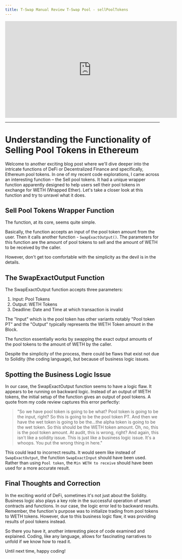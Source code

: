 ```yaml
---
title: T-Swap Manual Review T-Swap Pool - sellPoolTokens
---
```


<iframe width="560" height="315" src="https://www.youtube.com/embed/wnIByWj8Jr0?si=AU5Xli9jzWQv61GH" title="YouTube video player" frameborder="0" allow="accelerometer; autoplay; clipboard-write; encrypted-media; gyroscope; picture-in-picture; web-share" allowfullscreen></iframe>

---

# Understanding the Functionality of Selling Pool Tokens in Ethereum

Welcome to another exciting blog post where we'll dive deeper into the intricate functions of DeFi or Decentralized Finance and specifically, Ethereum pool tokens. In one of my recent code explorations, I came across an interesting function – the Sell pool tokens. It had a unique wrapper function apparently designed to help users sell their pool tokens in exchange for WETH (Wrapped Ether). Let's take a closer look at this function and try to unravel what it does.

## Sell Pool Tokens Wrapper Function

The function, at its core, seems quite simple.

Basically, the function accepts an input of the pool token amount from the user. Then it calls another function - `SwapExactOutput()`. The parameters for this function are the amount of pool tokens to sell and the amount of WETH to be received by the caller.

However, don't get too comfortable with the simplicity as the devil is in the details.

## The SwapExactOutput Function

The SwapExactOutput function accepts three parameters:

1. Input: Pool Tokens
2. Output: WETH Tokens
3. Deadline: Date and Time at which transaction is invalid

The "Input" which is the pool token has other variants notably "Pool token PT" and the "Output" typically represents the WETH Token amount in the Block.

The function essentially works by swapping the exact output amounts of the pool tokens to the amount of WETH by the caller.

Despite the simplicity of the process, there could be flaws that exist not due to Solidity (the coding language), but because of business logic issues.

## Spotting the Business Logic Issue

In our case, the SwapExactOutput function seems to have a logic flaw. It appears to be running on backward logic. Instead of an output of WETH tokens, the initial setup of the function gives an output of pool tokens. A quote from my code review captures this error perfectly:

> "So we have pool token is going to be what? Pool token is going to be the input, right? So this is going to be the pool token PT. And then we have the wet token is going to be the...the alpha token is going to be the wet token. So this should be the WETH token amount. Oh, no, this is the pool token amount. At audit, this is wrong, right? And again, this isn't like a solidity issue. This is just like a business logic issue. It's a whoops. You put the wrong thing in here."

This could lead to incorrect results. It would seem like instead of `SwapExactOutput`, the function `SwapExactInput` should have been used. Rather than using `Pool token`, the `Min WETH to receive` should have been used for a more accurate result.

## Final Thoughts and Correction

In the exciting world of DeFi, sometimes it's not just about the Solidity. Business logic also plays a key role in the successful operation of smart contracts and functions. In our case, the logic error led to backward results. Remember, the function's purpose was to initialize trading from pool tokens to WETH tokens. However, due to this business logic flaw, it was providing results of pool tokens instead.

So there you have it, another interesting piece of code examined and explained. Coding, like any language, allows for fascinating narratives to unfold if we know how to read it.

Until next time, happy coding!

